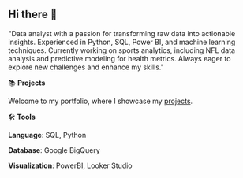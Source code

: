 ## Hi there 👋
"Data analyst with a passion for transforming raw data into actionable insights. Experienced in Python, SQL, Power BI, and machine learning techniques. Currently working on sports analytics, including NFL data analysis and predictive modeling for health metrics. Always eager to explore new challenges and enhance my skills."

📚 **Projects**

Welcome to my portfolio, where I showcase my [projects](https://github.com/charlesdaigre/Charles-Portofolio).

🛠️ **Tools**

**Language**: SQL, Python

**Database**: Google BigQuery

**Visualization**: PowerBI, Looker Studio
<!--
**charlesdaigre/charlesdaigre** is a ✨ _special_ ✨ repository because its `README.md` (this file) appears on your GitHub profile.

Here are some ideas to get you started:

- 🔭 I’m currently working on ...
- 🌱 I’m currently learning ...
- 👯 I’m looking to collaborate on ...
- 🤔 I’m looking for help with ...
- 💬 Ask me about ...
- 📫 How to reach me: ...
- 😄 Pronouns: ...
- ⚡ Fun fact: ...
-->
